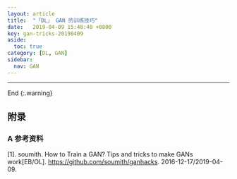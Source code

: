 ```yaml
---
layout: article
title:  "「DL」 GAN 的训练技巧"
date:   2019-04-09 15:48:40 +0800
key: gan-tricks-20190409
aside:
  toc: true
category: [DL, GAN]
sidebar:
  nav: GAN
---
```


>

<!--more-->


-------------------  
 End
{:.warning}  


## 附录
### A 参考资料
[1]. soumith. How to Train a GAN? Tips and tricks to make GANs work[EB/OL]. <https://github.com/soumith/ganhacks>. 2016-12-17/2019-04-09.     
